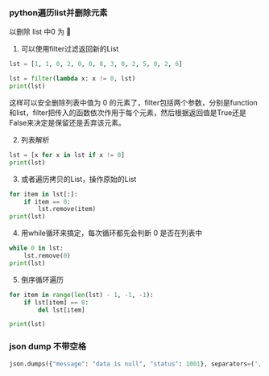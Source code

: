 ### python遍历list并删除元素

以删除 list 中0 为 🌰

1. 可以使用filter过滤返回新的List

```python
lst = [1, 1, 0, 2, 0, 0, 8, 3, 0, 2, 5, 0, 2, 6]

lst = filter(lambda x: x != 0, lst)
print(lst)
```
这样可以安全删除列表中值为 0 的元素了，filter包括两个参数，分别是function和list，filter把传入的函数依次作用于每个元素，然后根据返回值是True还是False来决定是保留还是丢弃该元素。

2. 列表解析

```python
lst = [x for x in lst if x != 0]
print(lst)
```

3. 或者遍历拷贝的List，操作原始的List

```python
for item in lst[:]:
    if item == 0:
        lst.remove(item)
print(lst)
```

4. 用while循环来搞定，每次循环都先会判断 0 是否在列表中

```python
while 0 in lst:
    lst.remove(0)
print(lst)
```

5. 倒序循环遍历

```python
for item in range(len(lst) - 1, -1, -1):
    if lst[item] == 0:
        del lst[item]

print(lst)
```


### json dump 不带空格

```python
json.dumps({"message": "data is null", "status": 1001}, separators=(',', ':'))
```